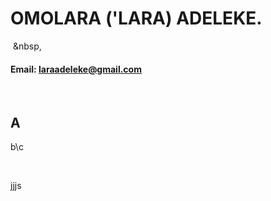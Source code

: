 #  OMOLARA ('LARA) ADELEKE.
&nbsp;&nbsp, 
#### Email: laraadeleke@gmail.com

&nbsp;



## A
b\c

&nbsp;

jjjs
